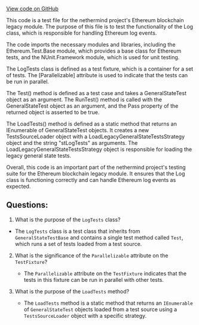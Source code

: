 [View code on GitHub](https://github.com/nethermindeth/nethermind/Ethereum.Blockchain.Legacy.Test/LogTests.cs)

This code is a test file for the nethermind project's Ethereum blockchain legacy module. The purpose of this file is to test the functionality of the Log class, which is responsible for handling Ethereum log events. 

The code imports the necessary modules and libraries, including the Ethereum.Test.Base module, which provides a base class for Ethereum tests, and the NUnit.Framework module, which is used for unit testing. 

The LogTests class is defined as a test fixture, which is a container for a set of tests. The [Parallelizable] attribute is used to indicate that the tests can be run in parallel. 

The Test() method is defined as a test case and takes a GeneralStateTest object as an argument. The RunTest() method is called with the GeneralStateTest object as an argument, and the Pass property of the returned object is asserted to be true. 

The LoadTests() method is defined as a static method that returns an IEnumerable of GeneralStateTest objects. It creates a new TestsSourceLoader object with a LoadLegacyGeneralStateTestsStrategy object and the string "stLogTests" as arguments. The LoadLegacyGeneralStateTestsStrategy object is responsible for loading the legacy general state tests. 

Overall, this code is an important part of the nethermind project's testing suite for the Ethereum blockchain legacy module. It ensures that the Log class is functioning correctly and can handle Ethereum log events as expected.
## Questions: 
 1. What is the purpose of the `LogTests` class?
   - The `LogTests` class is a test class that inherits from `GeneralStateTestBase` and contains a single test method called `Test`, which runs a set of tests loaded from a test source.

2. What is the significance of the `Parallelizable` attribute on the `TestFixture`?
   - The `Parallelizable` attribute on the `TestFixture` indicates that the tests in this fixture can be run in parallel with other tests.

3. What is the purpose of the `LoadTests` method?
   - The `LoadTests` method is a static method that returns an `IEnumerable` of `GeneralStateTest` objects loaded from a test source using a `TestsSourceLoader` object with a specific strategy.